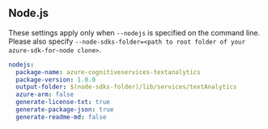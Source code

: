 ## Node.js

These settings apply only when `--nodejs` is specified on the command line.
Please also specify `--node-sdks-folder=<path to root folder of your azure-sdk-for-node clone>`.

``` yaml $(nodejs)
nodejs:
  package-name: azure-cognitiveservices-textanalytics
  package-version: 1.0.0
  output-folder: $(node-sdks-folder)/lib/services/textAnalytics
  azure-arm: false
  generate-license-txt: true
  generate-package-json: true
  generate-readme-md: false
```
